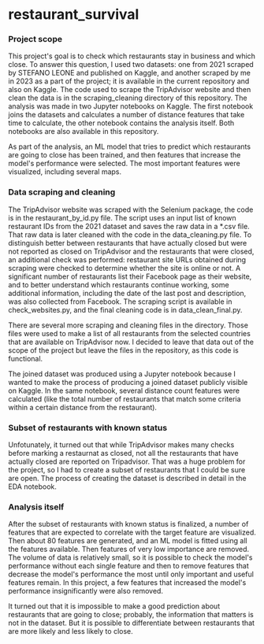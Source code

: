 # restaurant_survival
### Project scope
This project's goal is to check which restaurants stay in business and which close. To answer this question, I used two datasets: one from 2021 scraped by STEFANO LEONE and published on Kaggle, and another scraped by me in 2023 as a part of the project; it is available in the current repository and also on Kaggle. The code used to scrape the TripAdvisor website and then clean the data is in the scraping_cleaning directory of this repository. The analysis was made in two Jupyter notebooks on Kaggle. The first notebook joins the datasets and calculates a number of distance features that take time to calculate, the other notebook contains the analysis itself. Both notebooks are also available in this repository.

As part of the analysis, an ML model that tries to predict which restaurants are going to close has been trained, and then features that increase the model's performance were selected. The most important features were visualized, including several maps.

### Data scraping and cleaning
The TripAdvisor website was scraped with the Selenium package, the code is in the restaurant_by_id.py file. The script uses an input list of known restaurant IDs from the 2021 dataset and saves the raw data in a *.csv file. That raw data is later cleaned with the code in the data_cleaning.py file. To distinguish better between restaurants that have actually closed but were not reported as closed on TripAdvisor and the restaurants that were closed, an additional check was performed: restaurant site URLs obtained during scraping were checked to determine whether the site is online or not. A significant number of restaurants list their Facebook page as their website, and to better understand which restaurants continue working, some additional information, including the date of the last post and description, was also collected from Facebook. The scraping script is available in check_websites.py, and the final cleaning code is in data_clean_final.py.

There are several more scraping and cleaning files in the directory. Those files were used to make a list of all restaurants from the selected countries that are available on TripAdvisor now. I decided to leave that data out of the scope of the project but leave the files in the repository, as this code is functional.

The joined dataset was produced using a Jupyter notebook because I wanted to make the process of producing a joined dataset publicly visible on Kaggle. In the same notebook, several distance count features were calculated (like the total number of restaurants that match some criteria within a certain distance from the restaurant).

### Subset of restaurants with known status
Unfotunately, it turned out that while TripAdvisor makes many checks before marking a restaurnat as closed, not all the restaurants that have actually closed are reported on Tripadvisor. That was a huge problem for the project, so I had to create a subset of restaurants that I could be sure are open. The process of creating the dataset is described in detail in the EDA notebook. 

### Analysis itself
After the subset of restaurants with known status is finalized, a number of features that are expected to correlate with the target feature are visualized. Then about 80 features are generated, and an ML model is fitted using all the features available. Then features of very low importance are removed. The volume of data is relatively small, so it is possible to check the model's performance without each single feature and then to remove features that decrease the model's performance the most until only important and useful features remain. In this project, a few features that increased the model's performance insignificantly were also removed. 

It turned out that it is impossible to make a good prediction about restaurants that are going to close; probably, the information that matters is not in the dataset. But it is possible to differentiate between restaurants that are more likely and less likely to close.
